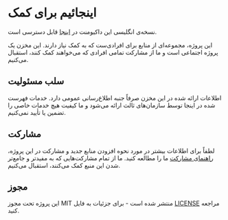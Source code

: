 # اینجائیم برای کمک

نسخه‌ی انگلیسی این داکیومنت در [اینجا](README.md) قابل دسترسی است.

این پروژه،‌ مجموعه‌ای از منابع برای افرادی‌ست که به کمک نیاز دارند. این مخزن یک پروژه اجتماعی است و ما از مشارکت تمامی افرادی که می‌خواهند کمک کنند، استقبال می‌کنیم.

## سلب مسئولیت

اطلاعات ارائه شده در این مخزن صرفاً جنبه اطلاع‌رسانی عمومی دارد. خدمات فهرست شده در اینجا توسط سازمان‌های ثالث ارائه می‌شود و ما کیفیت هیچ خدمات خاصی را تضمین یا تأیید نمی‌کنیم.

## مشارکت

لطفاً برای اطلاعات بیشتر در مورد نحوه افزودن منابع جدید و مشارکت در این پروژه، [راهنمای مشارکت](CONTRIBUTING.md) ما را مطالعه کنید. ما از تمام مشارکت‌هایی که به مفیدتر و جامع‌تر شدن این منبع کمک می‌کنند، استقبال می‌کنیم.

## مجوز

این پروژه تحت مجوز MIT منتشر شده است - برای جزئیات به فایل [LICENSE](LICENSE.md) مراجعه کنید.
